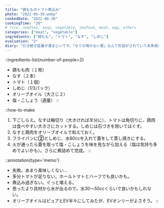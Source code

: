 ```yaml
---
title: "鶏もものトマト煮込み"
photo: "2022-06-30.webp"
cookedDate: "2022-06-30"
cookingTime: "20"
# rice, noodles, soup, vegetable, seafood, meat, egg, others
categories: ["meat", "vegetable"]
ingredients: ["鶏もも", "トマト", "なす", "しめじ"]
evaluation: "2"
diary: "引き続き猛暑が凄まじいです。「セミの鳴かない夏」なんて形容がされていて未来感があるなと思いました。こんな６月もあったなと思い出すのか、スタンダードになるのか。"
---
```


::ingredients-list{number-of-people=2}
- 鶏もも肉（１枚）
- なす（２本）
- トマト（１個）
- しめじ（1/3パック）
- オリーブオイル（大さじ２）
- 塩・こしょう（適量）
::

::how-to-make
1. 下ごしらえ。なすは輪切り（大きければ半分に）、トマトは角切りに、鶏肉は食べやすい大きさにカットする。しめじは石づきを除いてほぐす。
2. なすと鶏肉をオリーブオイルで和えておく。
3. フライパンに**②**としめじ、水80ccを入れて蓋をして蒸し焼きにする。
4. 火が通ったら蓋を取って塩・こしょうを味を見ながら加える（塩は気持ち多めでよいかも）。さらに煮詰めて完成。
::

::annotation{type='memo'}
- 失敗。あまり美味しくない...
- 多分トマトが足りない。ホールトマトとハーフでも良いかも。
- 煮込み過ぎない。ぐっと堪える。
- 思ったより具材から水が出るので。水30～50ccくらいで良いかもしれない。
- オリーブオイルはピュアとEV半々にしてみたが、EVオンリーがよさそう。
::
